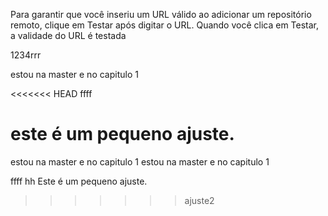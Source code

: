Para garantir que você inseriu um URL válido ao adicionar um repositório remoto, clique em Testar após digitar
 o URL. Quando você clica em Testar, a validade do URL é testada


 1234rrr

 estou na master e no capitulo 1

<<<<<<< HEAD
 ffff

 este é um pequeno ajuste.
=======
 estou na master e no capitulo 1
 estou na master e no capitulo 1

 ffff
 hh
 Este é um pequeno ajuste.
>>>>>>> ajuste2
